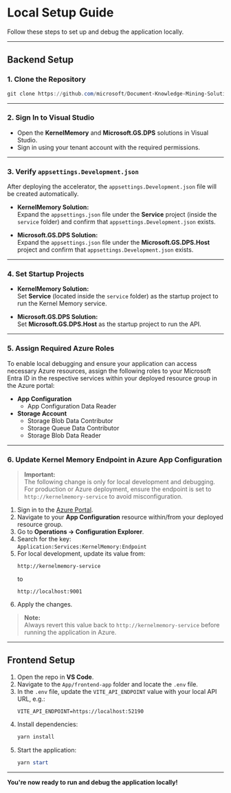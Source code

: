 # Local Setup Guide

Follow these steps to set up and debug the application locally.

---

## Backend Setup

### 1. Clone the Repository

```powershell
git clone https://github.com/microsoft/Document-Knowledge-Mining-Solution-Accelerator.git
```

---

### 2. Sign In to Visual Studio

- Open the **KernelMemory** and **Microsoft.GS.DPS** solutions in Visual Studio.
- Sign in using your tenant account with the required permissions.

---

### 3. Verify `appsettings.Development.json`

After deploying the accelerator, the `appsettings.Development.json` file will be created automatically.

- **KernelMemory Solution:**  
    Expand the `appsettings.json` file under the **Service** project (inside the `service` folder) and confirm that `appsettings.Development.json` exists.

- **Microsoft.GS.DPS Solution:**  
    Expand the `appsettings.json` file under the **Microsoft.GS.DPS.Host** project and confirm that `appsettings.Development.json` exists.

---

### 4. Set Startup Projects

- **KernelMemory Solution:**  
    Set **Service** (located inside the `service` folder) as the startup project to run the Kernel Memory service.

- **Microsoft.GS.DPS Solution:**  
    Set **Microsoft.GS.DPS.Host** as the startup project to run the API.

---

### 5. Assign Required Azure Roles

To enable local debugging and ensure your application can access necessary Azure resources, assign the following roles to your Microsoft Entra ID in the respective services within your deployed resource group in the Azure portal:

- **App Configuration**
    - App Configuration Data Reader
- **Storage Account**
    - Storage Blob Data Contributor
    - Storage Queue Data Contributor
    - Storage Blob Data Reader

---

### 6. Update Kernel Memory Endpoint in Azure App Configuration

> **Important:**  
> The following change is only for local development and debugging.  
> For production or Azure deployment, ensure the endpoint is set to `http://kernelmemory-service` to avoid misconfiguration.

1. Sign in to the [Azure Portal](https://portal.azure.com).
2. Navigate to your **App Configuration** resource within/from your deployed resource group.
3. Go to **Operations → Configuration Explorer**.
4. Search for the key:  
     `Application:Services:KernelMemory:Endpoint`
5. For local development, update its value from:
     ```
     http://kernelmemory-service
     ```
     to
     ```
     http://localhost:9001
     ```
6. Apply the changes.

> **Note:**  
> Always revert this value back to `http://kernelmemory-service` before running the application in Azure.

---

## Frontend Setup

1. Open the repo in **VS Code**.
2. Navigate to the `App/frontend-app` folder and locate the `.env` file.
3. In the `.env` file, update the `VITE_API_ENDPOINT` value with your local API URL, e.g.:
     ```
     VITE_API_ENDPOINT=https://localhost:52190
     ```
4. Install dependencies:
     ```powershell
     yarn install
     ```
5. Start the application:
     ```powershell
     yarn start
     ```

---

**You're now ready to run and debug the application locally!**